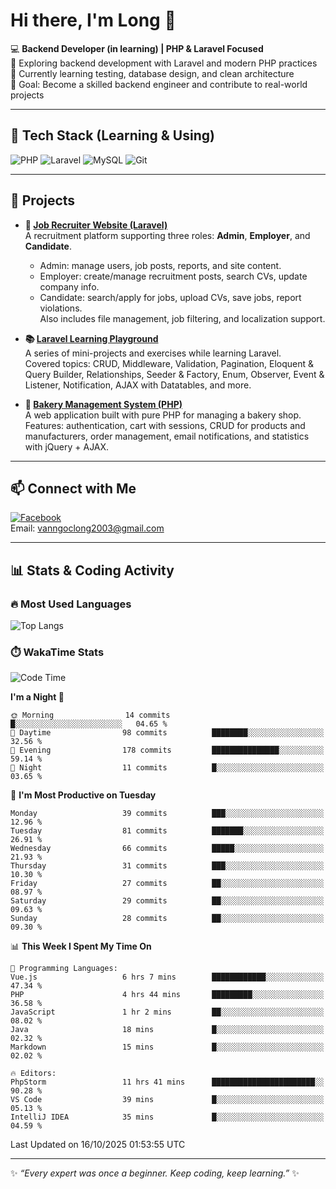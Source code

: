 # Hi there, I'm Long 👋

💻 **Backend Developer (in learning) | PHP & Laravel Focused**  
🚀 Exploring backend development with Laravel and modern PHP practices  
🌱 Currently learning testing, database design, and clean architecture  
🎯 Goal: Become a skilled backend engineer and contribute to real-world projects  

---

## 🔧 Tech Stack (Learning & Using)
![PHP](https://img.shields.io/badge/PHP-777BB4?style=for-the-badge&logo=php&logoColor=white)
![Laravel](https://img.shields.io/badge/Laravel-FF2D20?style=for-the-badge&logo=laravel&logoColor=white)
![MySQL](https://img.shields.io/badge/MySQL-005C84?style=for-the-badge&logo=mysql&logoColor=white)
![Git](https://img.shields.io/badge/Git-F05032?style=for-the-badge&logo=git&logoColor=white)

---

## 🚀 Projects

- **💼 [Job Recruiter Website (Laravel)](https://github.com/ngoclong712/web_moi_gioi_viec_lam)**  
  A recruitment platform supporting three roles: **Admin**, **Employer**, and **Candidate**.  
  - Admin: manage users, job posts, reports, and site content.  
  - Employer: create/manage recruitment posts, search CVs, update company info.  
  - Candidate: search/apply for jobs, upload CVs, save jobs, report violations.  
  Also includes file management, job filtering, and localization support.

- **📚 [Laravel Learning Playground](https://github.com/ngoclong712/web_laravel)**  
  A series of mini-projects and exercises while learning Laravel.  
  Covered topics: CRUD, Middleware, Validation, Pagination, Eloquent & Query Builder, Relationships, Seeder & Factory, Enum, Observer, Event & Listener, Notification, AJAX with Datatables, and more.  

- **🍞 [Bakery Management System (PHP)](https://github.com/ngoclong712/Bakery_Management_System)**  
  A web application built with pure PHP for managing a bakery shop.  
  Features: authentication, cart with sessions, CRUD for products and manufacturers, order management, email notifications, and statistics with jQuery + AJAX.    

---

## 📫 Connect with Me
[![Facebook](https://img.shields.io/badge/Facebook-1877F2?style=for-the-badge&logo=facebook&logoColor=white)](https://facebook.com/vanngoclong712)    
Email: vanngoclong2003@gmail.com

---

## 📊 Stats & Coding Activity

### 🔥 Most Used Languages
![Top Langs](https://github-readme-stats.vercel.app/api/top-langs/?username=ngoclong712&layout=compact&theme=radical)

### ⏱️ WakaTime Stats
<!--START_SECTION:waka-->
![Code Time](http://img.shields.io/badge/Code%20Time-74%20hrs%2015%20mins-blue)

**I'm a Night 🦉** 

```text
🌞 Morning                14 commits          █░░░░░░░░░░░░░░░░░░░░░░░░   04.65 % 
🌆 Daytime                98 commits          ████████░░░░░░░░░░░░░░░░░   32.56 % 
🌃 Evening                178 commits         ███████████████░░░░░░░░░░   59.14 % 
🌙 Night                  11 commits          █░░░░░░░░░░░░░░░░░░░░░░░░   03.65 % 
```
📅 **I'm Most Productive on Tuesday** 

```text
Monday                   39 commits          ███░░░░░░░░░░░░░░░░░░░░░░   12.96 % 
Tuesday                  81 commits          ███████░░░░░░░░░░░░░░░░░░   26.91 % 
Wednesday                66 commits          █████░░░░░░░░░░░░░░░░░░░░   21.93 % 
Thursday                 31 commits          ███░░░░░░░░░░░░░░░░░░░░░░   10.30 % 
Friday                   27 commits          ██░░░░░░░░░░░░░░░░░░░░░░░   08.97 % 
Saturday                 29 commits          ██░░░░░░░░░░░░░░░░░░░░░░░   09.63 % 
Sunday                   28 commits          ██░░░░░░░░░░░░░░░░░░░░░░░   09.30 % 
```


📊 **This Week I Spent My Time On** 

```text
💬 Programming Languages: 
Vue.js                   6 hrs 7 mins        ████████████░░░░░░░░░░░░░   47.34 % 
PHP                      4 hrs 44 mins       █████████░░░░░░░░░░░░░░░░   36.58 % 
JavaScript               1 hr 2 mins         ██░░░░░░░░░░░░░░░░░░░░░░░   08.02 % 
Java                     18 mins             █░░░░░░░░░░░░░░░░░░░░░░░░   02.32 % 
Markdown                 15 mins             █░░░░░░░░░░░░░░░░░░░░░░░░   02.02 % 

🔥 Editors: 
PhpStorm                 11 hrs 41 mins      ███████████████████████░░   90.28 % 
VS Code                  39 mins             █░░░░░░░░░░░░░░░░░░░░░░░░   05.13 % 
IntelliJ IDEA            35 mins             █░░░░░░░░░░░░░░░░░░░░░░░░   04.59 % 
```


 Last Updated on 16/10/2025 01:53:55 UTC
<!--END_SECTION:waka-->


---

✨ *“Every expert was once a beginner. Keep coding, keep learning.”* ✨
<!--
**ngoclong712/ngoclong712** is a ✨ _special_ ✨ repository because its `README.md` (this file) appears on your GitHub profile.

Here are some ideas to get you started:

![Long's GitHub stats](https://github-readme-stats.vercel.app/api?username=ngoclong712&show_icons=true&theme=radical)  
- 🔭 I’m currently working on ...
- 🌱 I’m currently learning ...
- 👯 I’m looking to collaborate on ...
- 🤔 I’m looking for help with ...
- 💬 Ask me about ...
- 📫 How to reach me: ...
- 😄 Pronouns: ...
- ⚡ Fun fact: ...
-->
